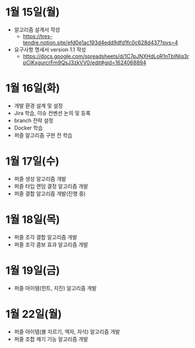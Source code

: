 # 1월 15일(월)
* 알고리즘 설계서 작성
    * https://tres-tendre.notion.site/efd0e1ac193d4edd9dfd1fc0c628d437?pvs=4
* 요구사항 명세서 version 1.1 작성
    * https://docs.google.com/spreadsheets/d/1C7pJNXHdLoR1nTblNIq3rpCiKxgurcrFm9QsJ3zkVV0/edit#gid=1624068894

# 1월 16일(화)
* 개발 환경 설계 및 설정
* Jira 학습, 이슈 컨벤션 논의 및 등록
* branch 전략 설정
* Docker 학습
* 퍼즐 알고리즘 구현 전 학습

# 1월 17일(수)
* 퍼즐 생성 알고리즘 개발
* 퍼즐 타입 랜덤 결정 알고리즘 개발
* 퍼즐 결합 알고리즘 개발(진행 중)

# 1월 18일(목)
* 퍼즐 조각 결합 알고리즘 개발
* 퍼즐 조각 콤보 효과 알고리즘 개발

# 1월 19일(금)
* 퍼즐 아이템(힌트, 지진) 알고리즘 개발

# 1월 22일(월)
* 퍼즐 아이템(불 지르기, 액자, 자석) 알고리즘 개발
* 퍼즐 조합 깨기 기능 알고리즘 개발
